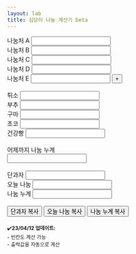 ```yaml
---
layout: lab
title: 심당이 나눔 계산기 beta
---
```


<style>
    .hide {
        display: none;
    }

    p { 
        margin: 0px;
    }
</style>

<!-- 나눔처 1~5 -->

<label for="donate1">나눔처 A</label>
<input type="text" pattern="\d*" id="donate1" name="donate1" oninput="calculate()"><br>
<label for="donate2">나눔처 B</label>
<input type="text" pattern="\d*" id="donate2" name="donate2" oninput="calculate()"><br>
<label for="donate3">나눔처 C</label>
<input type="text" pattern="\d*" id="donate3" name="donate3" oninput="calculate()"><br>
<label for="donate4">나눔처 D</label>
<input type="text" pattern="\d*" id="donate4" name="donate4" oninput="calculate()"><br>
<label for="donate5">나눔처 E</label>
<input type="text" pattern="\d*" id="donate5" name="donate5" oninput="calculate()">
<button onclick="toggleDonate6()">+</button><br>

<!-- 나눔처 6~10 -->
<p id="toggle6" class="hide">
<label for="donate6">나눔처 F</label>
<input type="text" pattern="\d*" id="donate6" name="donate6" oninput="calculate()"><br>
<label for="donate7">나눔처 G</label>
<input type="text" pattern="\d*" id="donate7" name="donate7" oninput="calculate()"><br>
<label for="donate8">나눔처 H</label>
<input type="text" pattern="\d*" id="donate8" name="donate8" oninput="calculate()"><br>
<label for="donate9">나눔처 I</label>
<input type="text" pattern="\d*" id="donate9" name="donate9" oninput="calculate()"><br>
<label for="donate10">나눔처 J</label>
<input type="text" pattern="\d*" id="donate10" name="donate10" oninput="calculate()">
<button onclick="toggleDonate11()">+</button><br>

<!-- 나눔처 11~15 -->
<p id="toggle11" class="hide">
<label for="donate11">나눔처 K</label>
<input type="text" pattern="\d*" id="donate11" name="donate11" oninput="calculate()"><br>
<label for="donate12">나눔처 L</label>
<input type="text" pattern="\d*" id="donate12" name="donate12" oninput="calculate()"><br>
<label for="donate13">나눔처 M</label>
<input type="text" pattern="\d*" id="donate13" name="donate13" oninput="calculate()"><br>
<label for="donate14">나눔처 N</label>
<input type="text" pattern="\d*" id="donate14" name="donate14" oninput="calculate()"><br>
<label for="donate15">나눔처 O</label>
<input type="text" pattern="\d*" id="donate15" name="donate15" oninput="calculate()">
</p>
</p><br>

<label for="tuiso">튀소</label>
<input type="text" pattern="\d*" id="tuiso" name="tuiso" oninput="calculate()"><br>
<label for="guma">부추</label>
<input type="text" pattern="\d*" id="guma" name="guma" oninput="calculate()"><br>
<label for="buchu">구마</label>
<input type="text" pattern="\d*" id="buchu" name="buchu" oninput="calculate()"><br>
<label for="choco">초코</label>
<input type="text" pattern="\d*" id="choco" name="choco" oninput="calculate()"><br>
<label for="wheat">건강빵</label>
<input type="text" pattern="\d*" id="wheat" name="wheat" oninput="calculate()"><br><br>

<label for="preDonate">어제까지 나눔 누계</label><br>
<input type="text" pattern="\d*" id="preDonate" name="preDonate" oninput="calculate()"><br><br>

<label for="sweet">단과자</label>
<input type="text" id="sweet" name="sweet" readonly><br>
<label for="sumDonate">오늘 나눔</label>
<input type="text" id="sumDonate" name="sumDonate" readonly><br>
<label for="totalDonate">나눔 누계</label>
<input type="text" id="totalDonate" name="totalDonate" readonly><br><br>

<button onclick="copyFormattedSweet()">단과자 복사</button>
<button onclick="copyFormattedSumDonate()">오늘 나눔 복사</button>
<button onclick="copyFormattedTotalDonate()">나눔 누계 복사</button><br><br>

<small>✔️<b>23/04/12 업데이트:</b><br>- 빈칸도 계산 가능<br>- 출력값을 자동으로 계산</small><br>

<script>
    function calculate() {
        // Input values
        var donate1 = parseFloat(document.getElementById("donate1").value) || 0;
        var donate2 = parseFloat(document.getElementById("donate2").value) || 0;
        var donate3 = parseFloat(document.getElementById("donate3").value) || 0;
        var donate4 = parseFloat(document.getElementById("donate4").value) || 0;
        var donate5 = parseFloat(document.getElementById("donate5").value) || 0;
        var donate6 = parseFloat(document.getElementById("donate6").value) || 0;
        var donate7 = parseFloat(document.getElementById("donate7").value) || 0;
        var donate8 = parseFloat(document.getElementById("donate8").value) || 0;
        var donate9 = parseFloat(document.getElementById("donate9").value) || 0;
        var donate10 = parseFloat(document.getElementById("donate10").value) || 0;
        var donate11 = parseFloat(document.getElementById("donate11").value) || 0;
        var donate12 = parseFloat(document.getElementById("donate12").value) || 0;
        var donate13 = parseFloat(document.getElementById("donate13").value) || 0;
        var donate14 = parseFloat(document.getElementById("donate14").value) || 0;
        var donate15 = parseFloat(document.getElementById("donate15").value) || 0;
        var tuiso = parseFloat(document.getElementById("tuiso").value) || 0;
        var guma = parseFloat(document.getElementById("guma").value) || 0;
        var buchu = parseFloat(document.getElementById("buchu").value) || 0;
        var choco = parseFloat(document.getElementById("choco").value) || 0;
        var wheat = parseFloat(document.getElementById("wheat").value) || 0;
        var preDonate = parseFloat(document.getElementById("preDonate").value) || 0;

        // Calculation
        
        var sumDonate = donate1 + donate2 + donate3 + donate4 + donate5 + donate6 + donate7 + donate8 + donate9 + donate10 + donate11 + donate12 + donate13 + donate14 + donate15;
        var sweet = sumDonate - tuiso - guma - buchu - choco - wheat;
        var totalDonate = sumDonate + preDonate;



        // 화페 단위 출력 설정
        
        var formattedSumDonate = sumDonate.toLocaleString({ style: 'currency'});
        var formattedSweet = sweet.toLocaleString({ style: 'currency'});
        var formattedTotalDonate = totalDonate.toLocaleString({ style: 'currency'});


        // Output results

        document.getElementById("sumDonate").value = formattedSumDonate;
        document.getElementById("sweet").value = formattedSweet;
        document.getElementById("totalDonate").value = formattedTotalDonate;
    }




    // 나눔처 토글
    function toggleDonate6() {
        var paragraph6 = document.getElementById("toggle6");
        if (paragraph6.classList.contains("hide")) {
            paragraph6.classList.remove("hide");
        } else {
            textparagraphbox.classList.add("hide");
        }
    }

    function toggleDonate11() {
        var paragraph11 = document.getElementById("toggle11");
        if (paragraph11.classList.contains("hide")) {
            paragraph11.classList.remove("hide");
        } else {
            textparagraphbox.classList.add("hide");
        }
    }

    // 클립보드에 복사
    function copyFormattedSweet() {
        var formattedSweet = document.getElementById("sweet").value;
        navigator.clipboard.writeText(formattedSweet);
    }

    function copyFormattedSumDonate() {
        var formattedSumDonate = document.getElementById("sumDonate").value;
        navigator.clipboard.writeText(formattedSumDonate);
    }

    function copyFormattedTotalDonate() {
        var formattedTotalDonate = document.getElementById("totalDonate").value;
        navigator.clipboard.writeText(formattedTotalDonate);
    }

</script>
